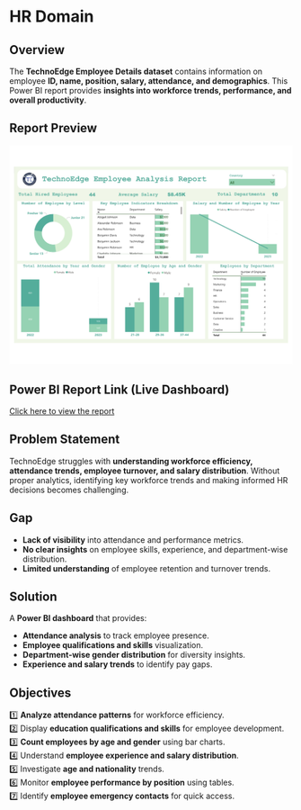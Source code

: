 # HR Domain

## Overview  
The **TechnoEdge Employee Details dataset** contains information on employee **ID, name, position, salary, attendance, and demographics**. This Power BI report provides **insights into workforce trends, performance, and overall productivity**.  

## Report Preview  
![Dashboard](Images/Dashboard.jpg)  

## Power BI Report Link (Live Dashboard)
[Click here to view the report](https://app.powerbi.com/view?r=eyJrIjoiMGQyZTY5MWItZWFmNS00NjhmLWIyMmYtMjQ4ZjM2YTQyNGY3IiwidCI6ImM2ZTU0OWIzLTVmNDUtNDAzMi1hYWU5LWQ0MjQ0ZGM1YjJjNCJ9)

## Problem Statement  
TechnoEdge struggles with **understanding workforce efficiency, attendance trends, employee turnover, and salary distribution**. Without proper analytics, identifying key workforce trends and making informed HR decisions becomes challenging.  

## Gap  
- **Lack of visibility** into attendance and performance metrics.  
- **No clear insights** on employee skills, experience, and department-wise distribution.  
- **Limited understanding** of employee retention and turnover trends.  

## Solution  
A **Power BI dashboard** that provides:  
- **Attendance analysis** to track employee presence.  
- **Employee qualifications and skills** visualization.  
- **Department-wise gender distribution** for diversity insights.  
- **Experience and salary trends** to identify pay gaps.  

## Objectives  
1️⃣ **Analyze attendance patterns** for workforce efficiency.  
2️⃣ Display **education qualifications and skills** for employee development.  
3️⃣ **Count employees by age and gender** using bar charts.  
4️⃣ Understand **employee experience and salary distribution**.  
5️⃣ Investigate **age and nationality** trends.  
6️⃣ Monitor **employee performance by position** using tables.  
7️⃣ Identify **employee emergency contacts** for quick access.  
